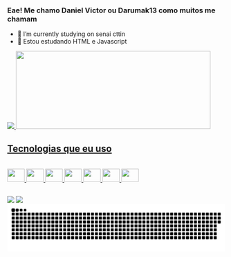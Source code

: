 ### Eae! Me chamo Daniel Victor ou Darumak13 como muitos me chamam
- 🔭 I’m currently studying on senai cttin
- 🌱 Estou estudando HTML e Javascript

<div> 
  <a href="https://github.com/Darumak13">
  <img height="180cm" src="https://github-readme-stats.vercel.app/api?username=Darumak13&show_icons=true&theme=synthwave&include_all_commits=true&count_private=tue"/>
  <img height="180cm" width="450" src="https://github-readme-stats.vercel.app/api/top-langs/?username=Darumak13&theme=synthwave&hide_border=false&include_all_commits=true&count_private=true&layout=compact"/>
</div>

## Tecnologias que eu uso

<div style="display: inline_block"><br>
  <img align="center  alt="Daru-C" height="30" width="40" src="https://cdn.jsdelivr.net/gh/devicons/devicon@latest/icons/c/c-original.svg">
  <img align="center  alt="Daru-C++" height="30" width="40" src="https://cdn.jsdelivr.net/gh/devicons/devicon@latest/icons/cplusplus/cplusplus-original.svg" />
  <img align="center  alt="Daru-Java" height="30" width="40" src="https://cdn.jsdelivr.net/gh/devicons/devicon@latest/icons/java/java-original-wordmark.svg" />
  <img align="center  alt="Daru-JS" height="30" width="40" src="https://cdn.jsdelivr.net/gh/devicons/devicon@latest/icons/javascript/javascript-original.svg" />
  <img align="center  alt="Daru-SQL" height="30" width="40" src="https://cdn.jsdelivr.net/gh/devicons/devicon@latest/icons/mysql/mysql-original-wordmark.svg" />
  <img align="center  alt="Daru-HTML" height="30" width="40" src="https://cdn.jsdelivr.net/gh/devicons/devicon@latest/icons/html5/html5-original.svg" />
  <img align="center  alt="Daru-HTML" height="30" width="40" src="https://cdn.jsdelivr.net/gh/devicons/devicon@latest/icons/css3/css3-original.svg" />
</div>

## 

<div> 
  <a href = "Daniel:danielvictor65.dv@gmail.com"><img src="https://img.shields.io/badge/-Gmail-%23333?style=for-the-badge&logo=gmail&logoColor=white" target="_blank"></a>
  <a href="www.linkedin.com/in/daniel4213"><img src="https://img.shields.io/badge/-LinkedIn-%230077B5?style=for-the-badge&logo=linkedin&logoColor=white" target="_blank"></a> 
</div>

<picture>
  <source media="(prefers-color-scheme: dark)" srcset="https://raw.githubusercontent.com/Darumak13/Darumak13/output/github-contribution-grid-snake-dark.svg">
  <source media="(prefers-color-scheme: light)" srcset="https://raw.githubusercontent.com/Darumak13/Darumak13/output/github-contribution-grid-snake.svg">
  <img alt="github contribution grid snake animation" src="https://raw.githubusercontent.com/Darumak13/Darumak13/output/github-contribution-grid-snake.svg">
</picture>

<!--

Here are some ideas to get you started:

- 👯 I’m looking to collaborate on ...
- 🤔 I’m looking for help with ...
- 💬 Ask me about ...
- 📫 How to reach me: ...
- 😄 Pronouns: ...
- ⚡ Fun fact: ...
-->
